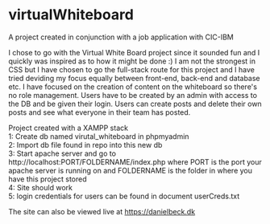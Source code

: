 # virtualWhiteboard

A project created in conjunction with a job application with CIC-IBM

I chose to go with the Virtual White Board project since it sounded fun and I quickly was inspired as to how it might be done :)
I am not the strongest in CSS but I have chosen to go the full-stack route for this project and I have tried deviding my focus equally between front-end, back-end and database etc.
I have focused on the creation of content on the whiteboard so there's no role management. Users have to be created by an admin with access to the DB and be given their login. Users can create posts and delete their own posts and see what everyone in their team has posted.

Project created with a XAMPP stack  
1: Create db named virutal_whiteboard in phpmyadmin  
2: Import db file found in repo into this new db  
3: Start apache server and go to http://localhost:PORT/FOLDERNAME/index.php where PORT is the port your apache server is running on and FOLDERNAME is the folder in where you have this project stored  
4: Site should work  
5: login credentials for users can be found in document userCreds.txt

The site can also be viewed live at https://danielbeck.dk
